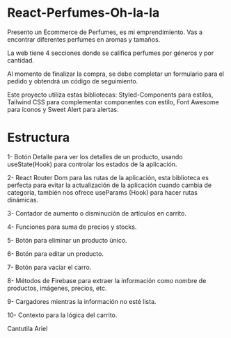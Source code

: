 # React-Perfumes-Oh-la-la
Presento un Ecommerce de Perfumes, es mi emprendimiento. Vas a encontrar diferentes perfumes en aromas y tamaños.

La web tiene 4 secciones donde se califica perfumes por géneros y por cantidad.

Al momento de finalizar la compra, se debe completar un formulario para el pedido y obtendrá un código de seguimiento.

Este proyecto utiliza estas bibliotecas: Styled-Components para estilos, Tailwind CSS para complementar componentes con estilo, Font Awesome para íconos y Sweet Alert para alertas.


<h1>Estructura</h1>

1- Botón Detalle para ver los detalles de un producto, usando useState(Hook) para controlar los estados de la aplicación.

2- React Router Dom para las rutas de la aplicación, esta biblioteca es perfecta para evitar la actualización de la aplicación cuando cambia de categoría, también nos ofrece useParams (Hook) para hacer rutas dinámicas.

3- Contador de aumento o disminución de artículos en carrito.

4- Funciones para suma de precios y stocks.

5- Botón para eliminar un producto único.

6- Botón para editar un producto.

7- Botón para vaciar el carro.

8- Métodos de Firebase para extraer la información como nombre de productos, imágenes, precios, etc.

9- Cargadores mientras la información no esté lista.

10- Contexto para la lógica del carrito.



Cantutila Ariel
